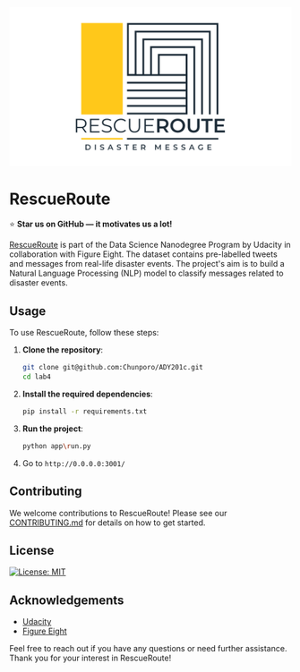 ![logo](img/logo.png)
# RescueRoute

:star: **Star us on GitHub — it motivates us a lot!**

[RescueRoute]() is part of the Data Science Nanodegree Program by Udacity in collaboration with Figure Eight. The dataset contains pre-labelled tweets and messages from real-life disaster events. The project's aim is to build a Natural Language Processing (NLP) model to classify messages related to disaster events.

## Usage

To use RescueRoute, follow these steps:

1. **Clone the repository**:
    ```sh
    git clone git@github.com:Chunporo/ADY201c.git
    cd lab4
    ```

2. **Install the required dependencies**:
    ```sh
    pip install -r requirements.txt
    ```

3. **Run the project**:
    ```sh
    python app\run.py
    ```
4. Go to `http://0.0.0.0:3001/`

## Contributing

We welcome contributions to RescueRoute! Please see our [CONTRIBUTING.md](CONTRIBUTING.md) for details on how to get started.

<a name="license"></a>
## License
[![License: MIT](https://img.shields.io/badge/License-MIT-yellow.svg)](https://opensource.org/licenses/MIT)


## Acknowledgements

- [Udacity](https://www.udacity.com/)
- [Figure Eight](https://www.figure-eight.com/)

Feel free to reach out if you have any questions or need further assistance. Thank you for your interest in RescueRoute!
